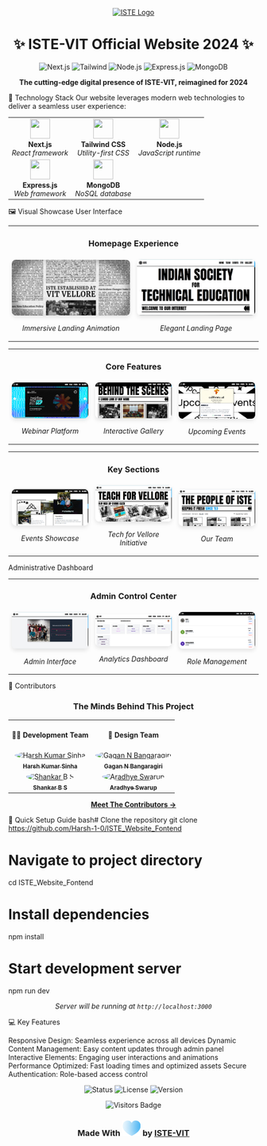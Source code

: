 <p align="center">
  <a href="https://istevit.in/" target="_blank">
    <img src="https://ik.imagekit.io/pjbsfzv5ci/111881788-33353b80-89d8-11eb-9db1-746eba087b05_60cRdfJ_4C.png?updatedAt=1636800410212" alt="ISTE Logo" width="300">
  </a>
</p>
<h1 align="center">✨ ISTE-VIT Official Website 2024 ✨</h1>
<p align="center">
  <img src="https://img.shields.io/badge/Next.js-000000?style=for-the-badge&logo=nextdotjs&logoColor=white" alt="Next.js"/>
  <img src="https://img.shields.io/badge/Tailwind_CSS-38B2AC?style=for-the-badge&logo=tailwind-css&logoColor=white" alt="Tailwind"/>
  <img src="https://img.shields.io/badge/Node.js-339933?style=for-the-badge&logo=nodedotjs&logoColor=white" alt="Node.js"/>
  <img src="https://img.shields.io/badge/Express.js-000000?style=for-the-badge&logo=express&logoColor=white" alt="Express.js"/>
  <img src="https://img.shields.io/badge/MongoDB-4EA94B?style=for-the-badge&logo=mongodb&logoColor=white" alt="MongoDB"/>
</p>
<p align="center">
  <b>The cutting-edge digital presence of ISTE-VIT, reimagined for 2024</b>
</p>

🚀 Technology Stack
Our website leverages modern web technologies to deliver a seamless user experience:

<table align="center">
  <tr>
    <td align="center"><img src="https://cdn.worldvectorlogo.com/logos/next-js.svg" width="40" height="40"/><br><b>Next.js</b><br><i>React framework</i></td>
    <td align="center"><img src="https://cdn.worldvectorlogo.com/logos/tailwindcss.svg" width="40" height="40"/><br><b>Tailwind CSS</b><br><i>Utility-first CSS</i></td>
    <td align="center"><img src="https://cdn.worldvectorlogo.com/logos/nodejs-icon.svg" width="40" height="40"/><br><b>Node.js</b><br><i>JavaScript runtime</i></td>
  </tr>
  <tr>
    <td align="center"><img src="https://cdn.worldvectorlogo.com/logos/express-109.svg" width="40" height="40"/><br><b>Express.js</b><br><i>Web framework</i></td>
    <td align="center"><img src="https://cdn.worldvectorlogo.com/logos/mongodb-icon-1.svg" width="40" height="40"/><br><b>MongoDB</b><br><i>NoSQL database</i></td>
  </tr>
</table>

🖼️ Visual Showcase
User Interface

<table>
  <tr>
    <td colspan="2"><h3 align="center">Homepage Experience</h3></td>
  </tr>
  <tr>
    <td width="50%"><img src="./images/image1.png" alt="Landing Animation" style="border-radius: 8px; box-shadow: 0 4px 8px rgba(0,0,0,0.1);"/><p align="center"><i>Immersive Landing Animation</i></p></td>
    <td width="50%"><img src="./images/image3.png" alt="Landing Page" style="border-radius: 8px; box-shadow: 0 4px 8px rgba(0,0,0,0.1);"/><p align="center"><i>Elegant Landing Page</i></p></td>
  </tr>
</table>
<table>
  <tr>
    <td colspan="3"><h3 align="center">Core Features</h3></td>
  </tr>
  <tr>
    <td width="33%"><img src="./images/image2.png" alt="Webinar Section" style="border-radius: 8px; box-shadow: 0 4px 8px rgba(0,0,0,0.1);"/><p align="center"><i>Webinar Platform</i></p></td>
    <td width="33%"><img src="./images/image4.png" alt="Gallery Display" style="border-radius: 8px; box-shadow: 0 4px 8px rgba(0,0,0,0.1);"/><p align="center"><i>Interactive Gallery</i></p></td>
    <td width="33%"><img src="./images/image5.png" alt="Upcoming Events" style="border-radius: 8px; box-shadow: 0 4px 8px rgba(0,0,0,0.1);"/><p align="center"><i>Upcoming Events</i></p></td>
  </tr>
</table>
<table>
  <tr>
    <td colspan="3"><h3 align="center">Key Sections</h3></td>
  </tr>
  <tr>
    <td width="33%"><img src="./images/image11.png" alt="Events Page" style="border-radius: 8px; box-shadow: 0 4px 8px rgba(0,0,0,0.1);"/><p align="center"><i>Events Showcase</i></p></td>
    <td width="33%"><img src="./images/image6.png" alt="Tech for Vellore" style="border-radius: 8px; box-shadow: 0 4px 8px rgba(0,0,0,0.1);"/><p align="center"><i>Tech for Vellore Initiative</i></p></td>
    <td width="33%"><img src="./images/image7.png" alt="Teams Section" style="border-radius: 8px; box-shadow: 0 4px 8px rgba(0,0,0,0.1);"/><p align="center"><i>Our Team</i></p></td>
  </tr>
</table>
Administrative Dashboard
<table>
  <tr>
    <td colspan="3"><h3 align="center">Admin Control Center</h3></td>
  </tr>
  <tr>
    <td width="33%"><img src="./images/image8.png" alt="Admin Interface" style="border-radius: 8px; box-shadow: 0 4px 8px rgba(0,0,0,0.1);"/><p align="center"><i>Admin Interface</i></p></td>
    <td width="33%"><img src="./images/image9.png" alt="Analytics Dashboard" style="border-radius: 8px; box-shadow: 0 4px 8px rgba(0,0,0,0.1);"/><p align="center"><i>Analytics Dashboard</i></p></td>
    <td width="33%"><img src="./images/image10.png" alt="Role Management" style="border-radius: 8px; box-shadow: 0 4px 8px rgba(0,0,0,0.1);"/><p align="center"><i>Role Management</i></p></td>
  </tr>
</table>

👥 Contributors

<h3 align="center">The Minds Behind This Project</h3>
<table align="center">
  <tr>
    <td align="center"><h4>🧑‍💻 Development Team</h4></td>
    <td align="center"><h4>🎨 Design Team</h4></td>
  </tr>
  <tr>
    <td align="center">
      <a href="https://github.com/Harsh-1-0"><img src="https://github.com/Harsh-1-0.png" width="100px;" style="border-radius:50%;" alt="Harsh Kumar Sinha"/><br><sub><b>Harsh Kumar Sinha</b></sub></a>
    </td>
    <td align="center">
      <a href="https://bento.me/gaganb"><img src="https://github.com/gaganb.png" width="100px;" style="border-radius:50%;" alt="Gagan N Bangaragiri"/><br><sub><b>Gagan N Bangaragiri</b></sub></a>
    </td>
  </tr>
  <tr>
    <td align="center">
      <a href="https://github.com/shankar-b-s"><img src="https://github.com/shankar-b-s.png" width="100px;" style="border-radius:50%;" alt="Shankar B S"/><br><sub><b>Shankar B S</b></sub></a>
    </td>
    <td align="center">
      <a href="https://github.com/cjaradhye"><img src="https://github.com/cjaradhye.png" width="100px;" style="border-radius:50%;" alt="Aradhye Swarup"/><br><sub><b>Aradhye Swarup</b></sub></a>
    </td>
  </tr>
</table>
<p align="center">
  <a href="http://istevit.in/devs"><b>Meet The Contributors →</b></a>
</p>

🚀 Quick Setup Guide
bash# Clone the repository
git clone https://github.com/Harsh-1-0/ISTE_Website_Fontend

# Navigate to project directory

cd ISTE_Website_Fontend

# Install dependencies

npm install

# Start development server

npm run dev

<p align="center">
  <i>Server will be running at <code>http://localhost:3000</code></i>
</p>

💻 Key Features

Responsive Design: Seamless experience across all devices
Dynamic Content Management: Easy content updates through admin panel
Interactive Elements: Engaging user interactions and animations
Performance Optimized: Fast loading times and optimized assets
Secure Authentication: Role-based access control

<p align="center">
  <img src="https://img.shields.io/badge/Status-Active-success?style=for-the-badge" alt="Status"/>
  <img src="https://img.shields.io/badge/License-MIT-blue?style=for-the-badge" alt="License"/>
  <img src="https://img.shields.io/badge/Version-2.0-orange?style=for-the-badge" alt="Version"/>
</p>
<p align="center">
  <img src="https://api.visitorbadge.io/api/visitors?path=ISTE-VIT/Website&label=Visitors&labelColor=%23007EC6&countColor=%23F05225" alt="Visitors Badge"/>
</p>
<h3 align="center">Made With <img src="./images/heartiste.png"/> by <a href="https://istevit.in/">ISTE-VIT</a> </h3>
